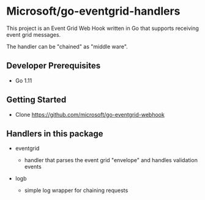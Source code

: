 # Microsoft/go-eventgrid-handlers

This project is an Event Grid Web Hook written in Go that supports receiving event grid messages.

The handler can be "chained" as "middle ware".

## Developer Prerequisites

* Go 1.11

## Getting Started
  * Clone <https://github.com/microsoft/go-eventgrid-webhook>

## Handlers in this package

  * eventgrid
    * handler that parses the event grid "envelope" and handles validation events

  * logb
    * simple log wrapper for chaining requests

